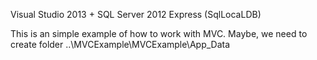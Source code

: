 Visual Studio 2013 + SQL Server 2012 Express (SqlLocaLDB)

This is an simple example of how to work with MVC.
Maybe, we need to create folder ..\MVCExample\MVCExample\App_Data